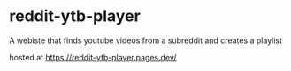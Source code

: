 # reddit-ytb-player
A webiste that finds youtube videos from a subreddit and creates a playlist

hosted at https://reddit-ytb-player.pages.dev/

